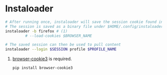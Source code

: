 # Instaloader

```sh
# After running once, instaloader will save the session cookie found in the specified browser
# The session is saved as a binary file under $HOME/.config/instaloader
instaloader -b firefox # (1)
         # --load-cookies $BROWSER_NAME

# The saved session can then be used to pull content
instaloader --login $SESSION profile $PROFILE_NAME
```

1.  [browser-cookie3](https://pypi.org/project/browser-cookie3/) is required.

    ```sh
    pip install browser-cookie3
    ```
